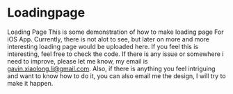# Loadingpage
Loading Page
This is some demonstration of how to make loading page For iOS App. Currently, there is not alot to see, but later on more and more interesting loading page would be uploaded here. If you feel this is interesting, feel free to check the code. If there is any issue or somewhere i need to improve, please let me know, my email is gavin.xiaolong.li@gmail.com. Also, if there is anything you feel intriguing and want to know how to do it, you can also email me the design, I will try to make it happen.
